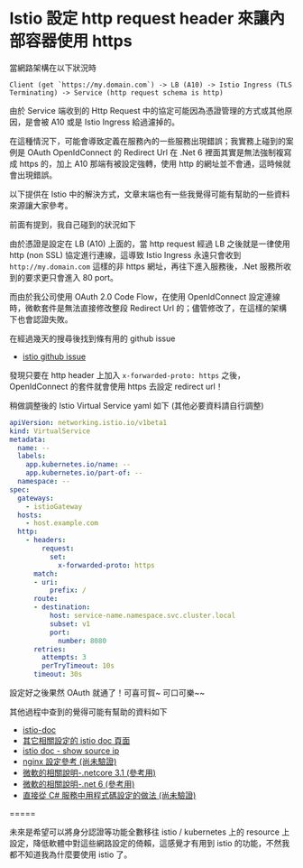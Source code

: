 # Istio 設定 http request header 來讓內部容器使用 https


當網路架構在以下狀況時

```
Client (get `https://my.domain.com`) -> LB (A10) -> Istio Ingress (TLS Terminating) -> Service (http request schema is http)
```

由於 Service 端收到的 Http Request 中的協定可能因為憑證管理的方式或其他原因，是會被 A10 或是 Istio Ingress 給過濾掉的。

在這種情況下，可能會導致定義在服務內的一些服務出現錯誤；我實務上碰到的案例是 OAuth OpenIdConnect 的 Redirect Url 在 .Net 6 裡面其實是無法強制複寫成 https 的，加上 A10 那端有被設定強轉，使用 http 的網址並不會通，這時候就會出現錯誤。

以下提供在 Istio 中的解決方式，文章末端也有一些我覺得可能有幫助的一些資料來源讓大家參考。

<!--more-->

前面有提到，我自己碰到的狀況如下

由於憑證是設定在 LB (A10) 上面的，當 http request 經過 LB 之後就是一律使用 http (non SSL) 協定進行連線，這導致 Istio Ingress 永遠只會收到 `http://my.domain.com` 這樣的非 https 網址，再往下進入服務後，.Net 服務所收到的要求更只會進入 80 port。

而由於我公司使用 OAuth 2.0 Code Flow，在使用 OpenIdConnect 設定連線時，微軟套件是無法直接修改整段 Redirect Url 的；儘管修改了，在這樣的架構下也會認證失敗。

在經過幾天的搜尋後找到條有用的 github issue

* [istio github issue](https://github.com/istio/istio/issues/7964#issuecomment-499775214)

發現只要在 http header 上加入 `x-forwarded-proto: https` 之後，OpenIdConnect 的套件就會使用 https 去設定 redirect url！

稍做調整後的 Istio Virtual Service yaml 如下 (其他必要資料請自行調整)

```yaml
apiVersion: networking.istio.io/v1beta1
kind: VirtualService
metadata:
  name: --
  labels:
    app.kubernetes.io/name: --
    app.kubernetes.io/part-of: --
  namespace: --
spec:
  gateways:
    - istioGateway
  hosts:
    - host.example.com
  http:
    - headers:
        request:
          set:
            x-forwarded-proto: https
      match:
      - uri:
          prefix: /
      route:
      - destination:
          host: service-name.namespace.svc.cluster.local
          subset: v1
          port:
            number: 8080
      retries:
        attempts: 3
        perTryTimeout: 10s
      timeout: 30s

```

設定好之後果然 OAuth 就通了！可喜可賀~ 可口可樂~~

其他過程中查到的覺得可能有幫助的資料如下

* [istio-doc](https://istio.io/latest/docs/reference/config/networking/virtual-service/#Headers)
* [其它相關設定的 istio doc 頁面](https://istio.io/latest/docs/ops/configuration/traffic-management/network-topologies/)
* [istio doc - show source ip](https://istio.io/latest/blog/2020/show-source-ip/)
* [nginx 設定參考 (尚未驗證)](https://stackoverflow.com/a/70681462)
* [微軟的相關說明-.netcore 3.1 (參考用)](https://docs.microsoft.com/en-us/aspnet/core/host-and-deploy/proxy-load-balancer?view=aspnetcore-3.1)
* [微軟的相關說明-.net 6 (參考用)](https://docs.microsoft.com/en-us/aspnet/core/host-and-deploy/proxy-load-balancer?view=aspnetcore-6.0)
* [直接從 C# 服務中用程式碼設定的做法 (尚未驗證)](https://stackoverflow.com/a/63920369)

=====

未來是希望可以將身分認證等功能全數移往 istio / kubernetes 上的 resource 上設定，降低軟體中對這些網路設定的倚賴，這感覺才有用到 istio 的功能，不然我都不知道我為什麼要使用 istio 了。

